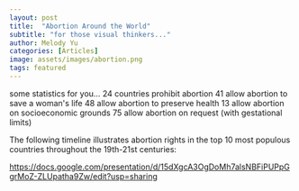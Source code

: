 ```yaml
---
layout: post
title:  "Abortion Around the World"
subtitle: "for those visual thinkers..."
author: Melody Yu
categories: [Articles]
image: assets/images/abortion.png
tags: featured
---
```


 some statistics for you…
24  countries prohibit abortion
41  allow abortion to save a woman's life
48  allow abortion to preserve health
13  allow abortion on socioeconomic grounds
75  allow abortion on request (with gestational limits)


The following timeline illustrates abortion rights in the top 10 most populous countries throughout the 19th-21st centuries:

https://docs.google.com/presentation/d/15dXgcA3OgDoMh7alsNBFiPUPpGgrMoZ-ZLUpatha9Zw/edit?usp=sharing
